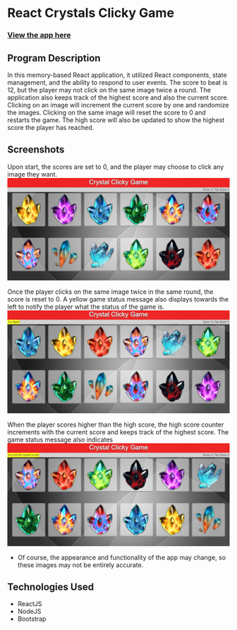 # React Crystals Clicky Game

### [View the app here](https://mvang92.github.io/clickylive/)

## Program Description
In this memory-based React application, it utilized React components, state management, and the ability to respond to user events. The score to beat is 12, but the player may not click on the same image twice a round. The application also keeps track of the highest score and also the current score. Clicking on an image will increment the current score by one and randomize the images. Clicking on the same image will reset the score to 0 and restarts the game. The high score will also be updated to show the highest score the player has reached.

## Screenshots

Upon start, the scores are set to 0, and the player may choose to click any image they want.
![Alt Text](public/assets/images/home.JPG)

Once the player clicks on the same image twice in the same round, the score is reset to 0. A yellow game status message also displays towards the left to notify the player what the status of the game is.
![Alt Text](public/assets/images/lose.JPG)

When the player scores higher than the high score, the high score counter increments with the current score and keeps track of the highest score. The game status message also indicates
![Alt Text](public/assets/images/highScore.JPG)

* Of course, the appearance and functionality of the app may change, so these images may not be entirely accurate.

## Technologies Used
* ReactJS
* NodeJS
* Bootstrap
